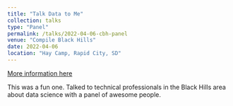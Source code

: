 ```yaml
---
title: "Talk Data to Me"
collection: talks
type: "Panel"
permalink: /talks/2022-04-06-cbh-panel
venue: "Compile Black Hills"
date: 2022-04-06
location: "Hay Camp, Rapid City, SD"
---
```


[More information here](https://compileblackhills.org/posts/event_2022_04_06)

This was a fun one. Talked to technical professionals in the Black Hills area about data science with a panel of awesome people.
